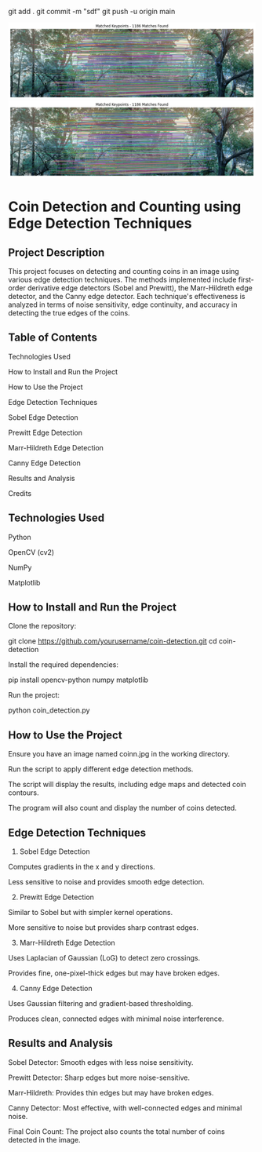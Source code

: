 git add .
git commit -m "sdf"
git push -u origin main

![alt text](output.png)
![alt text](images/output.png) 
# Coin Detection and Counting using Edge Detection Techniques

## Project Description

This project focuses on detecting and counting coins in an image using various edge detection techniques. The methods implemented include first-order derivative edge detectors (Sobel and Prewitt), the Marr-Hildreth edge detector, and the Canny edge detector. Each technique's effectiveness is analyzed in terms of noise sensitivity, edge continuity, and accuracy in detecting the true edges of the coins.

## Table of Contents

Technologies Used

How to Install and Run the Project

How to Use the Project

Edge Detection Techniques

Sobel Edge Detection

Prewitt Edge Detection

Marr-Hildreth Edge Detection

Canny Edge Detection

Results and Analysis

Credits

## Technologies Used

Python

OpenCV (cv2)

NumPy

Matplotlib

## How to Install and Run the Project

Clone the repository:

git clone https://github.com/yourusername/coin-detection.git
cd coin-detection

Install the required dependencies:

pip install opencv-python numpy matplotlib

Run the project:

python coin_detection.py

## How to Use the Project

Ensure you have an image named coinn.jpg in the working directory.

Run the script to apply different edge detection methods.

The script will display the results, including edge maps and detected coin contours.

The program will also count and display the number of coins detected.

## Edge Detection Techniques

1. Sobel Edge Detection

Computes gradients in the x and y directions.

Less sensitive to noise and provides smooth edge detection.

2. Prewitt Edge Detection

Similar to Sobel but with simpler kernel operations.

More sensitive to noise but provides sharp contrast edges.

3. Marr-Hildreth Edge Detection

Uses Laplacian of Gaussian (LoG) to detect zero crossings.

Provides fine, one-pixel-thick edges but may have broken edges.

4. Canny Edge Detection

Uses Gaussian filtering and gradient-based thresholding.

Produces clean, connected edges with minimal noise interference.

## Results and Analysis

Sobel Detector: Smooth edges with less noise sensitivity.

Prewitt Detector: Sharp edges but more noise-sensitive.

Marr-Hildreth: Provides thin edges but may have broken edges.

Canny Detector: Most effective, with well-connected edges and minimal noise.

Final Coin Count: The project also counts the total number of coins detected in the image.


